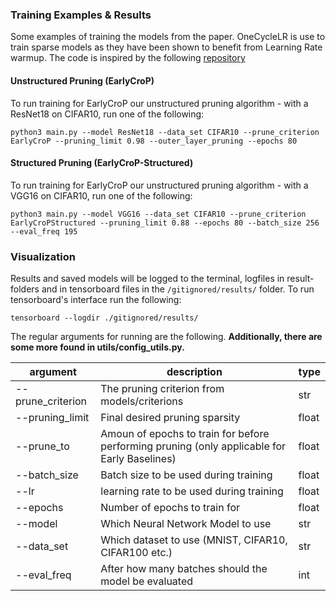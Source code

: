 ### Training Examples & Results

Some examples of training the models from the paper. OneCycleLR is use to train sparse models as they have been shown to benefit from Learning Rate warmup.
The code is inspired by the following [repository](https://github.com/StijnVerdenius/SNIP-it)

#### Unstructured Pruning (EarlyCroP)

To run training for EarlyCroP our unstructured pruning algorithm - with a ResNet18 on CIFAR10, run one of the following:

```train
python3 main.py --model ResNet18 --data_set CIFAR10 --prune_criterion EarlyCroP --pruning_limit 0.98 --outer_layer_pruning --epochs 80
```

#### Structured Pruning (EarlyCroP-Structured)

To run training for EarlyCroP our unstructured pruning algorithm - with a VGG16 on CIFAR10, run one of the following:

```train
python3 main.py --model VGG16 --data_set CIFAR10 --prune_criterion EarlyCroPStructured --pruning_limit 0.88 --epochs 80 --batch_size 256 --eval_freq 195
```

### Visualization

Results and saved models will be logged to the terminal, logfiles in result-folders and in tensorboard files in the `/gitignored/results/` folder. To run tensorboard's interface run the following:

```
tensorboard --logdir ./gitignored/results/
```

The regular arguments for running are the following. **Additionally, there are some more found in utils/config_utils.py.**

| **argument**          | **description**                                            |**type**|
|-----------------------|------------------------------------------------------------|-------|
| --prune_criterion     | The pruning criterion from models/criterions          | str   |
| --pruning_limit       | Final desired pruning sparsity | float |
| --prune_to       | Amoun of epochs to train for before performing pruning (only applicable for Early Baselines) | float |
| --batch_size       | Batch size to be used during training | float |
| --lr       | learning rate to be used during training | float |
| --epochs       | Number of epochs to train for| float |
| --model | Which Neural Network Model to use | str
| --data_set | Which dataset to use (MNIST, CIFAR10, CIFAR100 etc.) | str
| --eval_freq | After how many batches should the model be evaluated | int
